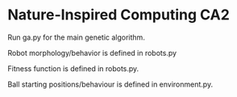 # Nature-Inspired Computing CA2

Run ga.py for the main genetic algorithm.

Robot morphology/behavior is defined in robots.py

Fitness function is defined in robots.py.

Ball starting positions/behaviour is defined in environment.py.

